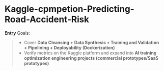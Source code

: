 # Kaggle-cpmpetion-Predicting-Road-Accident-Risk                     
**Entry** Goals: 
> - Cover **Data Cleansing + Data Synthesis + Training and Validation + Pipelining + Deployability (Dockerization)**                                          
> - Verify metrics on the Kaggle platform and expand into **AI training optimization engineering projects (commercial prototypes/SaaS prototypes)**                      
